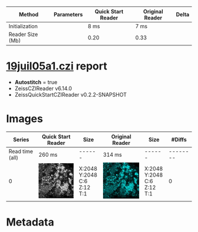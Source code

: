 |  Method            | Parameters       | Quick Start Reader | Original Reader | Delta  |
| -------------------|------------------|--------------------|-----------------|------- |
| Initialization     |                  |8 ms|7 ms|        |
| Reader Size (Mb)     |                  |0.20|0.33|        |
# [19juil05a1.czi](https://zenodo.org/record/4627738/files/19juil05a1.czi) report
 - **Autostitch** = true
 - ZeissCZIReader v6.14.0
 - ZeissQuickStartCZIReader v0.2.2-SNAPSHOT

# Images 

| Series            | Quick Start Reader | Size | Original Reader | Size | #Diffs |
|-------------------|--------------------|------|-----------------|------|--------|
| Read time (all)   |260 ms|------|314 ms|------|--------|
|0|![19juil05a1.quick_true.flat_true.stitch_true.series_0.jpg](19juil05a1/19juil05a1.quick_true.flat_true.stitch_true.series_0.jpg)|X:2048<br>Y:2048<br>C:6<br>Z:12<br>T:1|![19juil05a1.quick_false.flat_true.stitch_true.series_0.jpg](19juil05a1/19juil05a1.quick_false.flat_true.stitch_true.series_0.jpg)|X:2048<br>Y:2048<br>C:6<br>Z:12<br>T:1|0|

# Metadata

